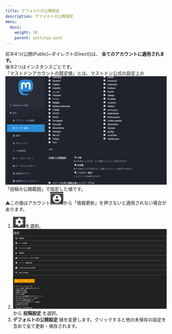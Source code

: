 ```yaml
---
title: デフォルトの公開設定
description: デフォルトの公開設定
menu:
  docs:
    weight: 30
    parent: settings-post
---
```



前半4つ(公開(Public)~ダイレクト(Direct))は、 __全てのアカウントに適用されます。__  
後半2つはインスタンスごとです。  
「マストドンアカウントの既定値」とは、マストドン公式の設定上の  
![settings7](https://raw.githubusercontent.com/cutls/TheDeskDocs/master/media/settings7.png)  
「投稿の公開範囲」で指定した値です。  
⚠️この値はアカウント![account2](https://raw.githubusercontent.com/cutls/TheDeskDocs/master/media/account2.png)から「情報更新」を押さないと適用されない場合があります。  

1. ![settings1](https://raw.githubusercontent.com/cutls/TheDeskDocs/master/media/settings1.png)を選択。
1. ![settings2](https://raw.githubusercontent.com/cutls/TheDeskDocs/master/media/settings2.png)から __投稿設定__ を選択。
1.  __デフォルトの公開設定__ 値を変更します。クリックすると他の未保存の設定を含めて全て更新・保存されます。
